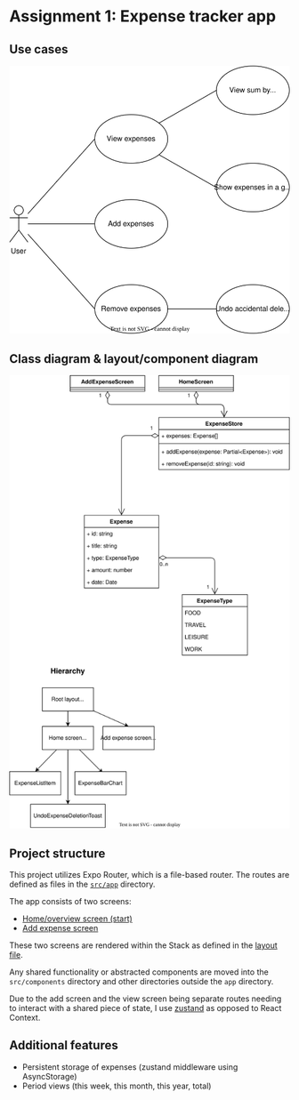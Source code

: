 # Assignment 1: Expense tracker app

## Use cases

![Use cases](docs/use-cases.drawio.svg)

## Class diagram & layout/component diagram

![diagram](docs/diagram.drawio.svg)

## Project structure

This project utilizes Expo Router, which is a file-based router. The routes are defined as files in the [`src/app`](src/app) directory.

The app consists of two screens:

- [Home/overview screen (start)](src/app/index.tsx)
- [Add expense screen](src/app/add.tsx)

These two screens are rendered within the Stack as defined in the [layout file](src/app/_layout.tsx).

Any shared functionality or abstracted components are moved into the `src/components` directory and other directories outside the `app` directory.

Due to the add screen and the view screen being separate routes needing to interact with a shared piece of state, I use [zustand](https://docs.pmnd.rs/zustand/getting-started/introduction) as opposed to React Context.

## Additional features

- Persistent storage of expenses (zustand middleware using AsyncStorage)
- Period views (this week, this month, this year, total)
